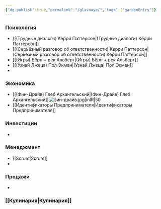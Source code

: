 ```yaml
---
{"dg-publish":true,"permalink":"/glavnaya/","tags":["gardenEntry"]}
---
```


### Психология
- [[(Трудные диалоги) Керри Паттерсон\|(Трудные диалоги) Керри Паттерсон]]
- [[(Серьёзный разговор об ответственности) Керри Паттерсон\|(Серьёзный разговор об ответственности) Керри Паттерсон]]
- [[(Игры) Бёрн + рек Альберт\|(Игры) Бёрн + рек Альберт]]
- [[(Узнай Лжеца) Пол Экман\|(Узнай Лжеца) Пол Экман]]
- 
### Экономика
- [[(Фин-Драйв) Глеб Архангельский\|(Фин-Драйв) Глеб Архангельский]]![фин-драйв.jpg|inIR|50](/img/user/%D1%84%D0%B8%D0%BD-%D0%B4%D1%80%D0%B0%D0%B9%D0%B2.jpg)
- [[Идентификаторы Предпринимателя\|Идентификаторы Предпринимателя]]
### Инвестиции
- 

### Менеджмент
- [[Scrum\|Scrum]]
- 
### Продажи
- 
### [[Кулинария\|Кулинария]]
